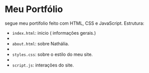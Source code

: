 # Meu Portfólio

segue meu portifolio feito com HTML, CSS e JavaScript.
Estrutura:

- `index.html`: inicio ( informações gerais.)
- 
- `about.html`: sobre Nathália.
- 
- `styles.css`: sobre o estilo do meu site.
- 
- `script.js`: interações do site.

